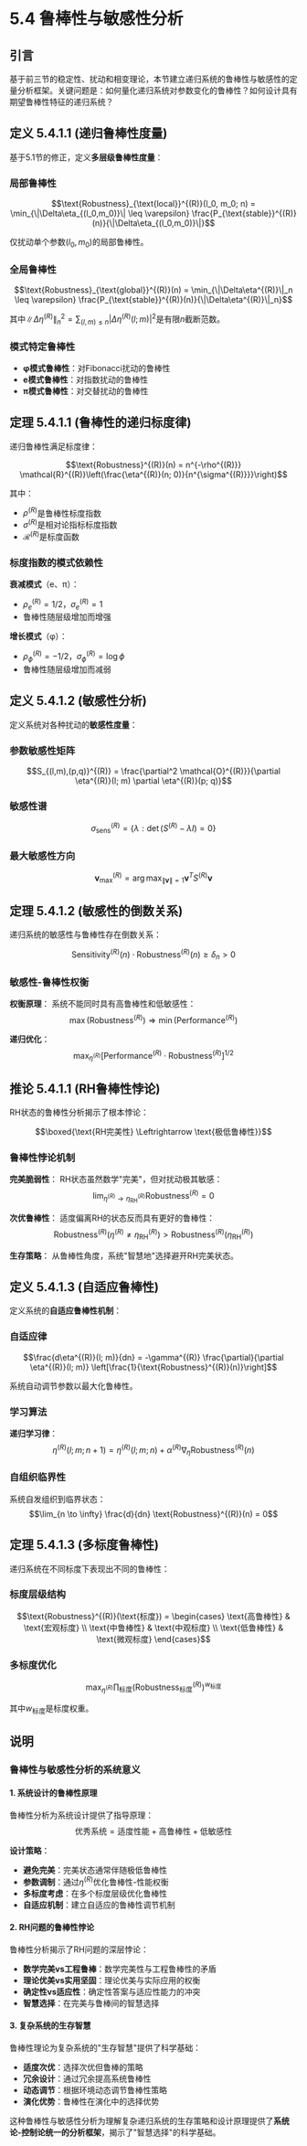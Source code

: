 # 5.4 鲁棒性与敏感性分析

## 引言

基于前三节的稳定性、扰动和相变理论，本节建立递归系统的鲁棒性与敏感性的定量分析框架。关键问题是：如何量化递归系统对参数变化的鲁棒性？如何设计具有期望鲁棒性特征的递归系统？

## 定义 5.4.1.1 (递归鲁棒性度量)

基于5.1节的修正，定义**多层级鲁棒性度量**：

### 局部鲁棒性
$$\text{Robustness}_{\text{local}}^{(R)}(l_0, m_0; n) = \min_{\|\Delta\eta_{(l_0,m_0)}\| \leq \varepsilon} \frac{P_{\text{stable}}^{(R)}(n)}{\|\Delta\eta_{(l_0,m_0)}\|}$$

仅扰动单个参数$(l_0, m_0)$的局部鲁棒性。

### 全局鲁棒性
$$\text{Robustness}_{\text{global}}^{(R)}(n) = \min_{\|\Delta\eta^{(R)}\|_n \leq \varepsilon} \frac{P_{\text{stable}}^{(R)}(n)}{\|\Delta\eta^{(R)}\|_n}$$

其中$\|\Delta\eta^{(R)}\|_n^2 = \sum_{(l,m) \leq n} |\Delta\eta^{(R)}(l; m)|^2$是有限$n$截断范数。

### 模式特定鲁棒性
- **φ模式鲁棒性**：对Fibonacci扰动的鲁棒性
- **e模式鲁棒性**：对指数扰动的鲁棒性  
- **π模式鲁棒性**：对交替扰动的鲁棒性

## 定理 5.4.1.1 (鲁棒性的递归标度律)

递归鲁棒性满足标度律：

$$\text{Robustness}^{(R)}(n) = n^{-\rho^{(R)}} \mathcal{R}^{(R)}\left(\frac{\eta^{(R)}(n; 0)}{n^{\sigma^{(R)}}}\right)$$

其中：
- $\rho^{(R)}$是鲁棒性标度指数
- $\sigma^{(R)}$是相对论指标标度指数
- $\mathcal{R}^{(R)}$是标度函数

### 标度指数的模式依赖性

**衰减模式**（e、π）：
- $\rho^{(R)}_e = 1/2$，$\sigma^{(R)}_e = 1$
- 鲁棒性随层级增加而增强

**增长模式**（φ）：
- $\rho^{(R)}_{\phi} = -1/2$，$\sigma^{(R)}_{\phi} = \log \phi$
- 鲁棒性随层级增加而减弱

## 定义 5.4.1.2 (敏感性分析)

定义系统对各种扰动的**敏感性度量**：

### 参数敏感性矩阵
$$S_{(l,m),(p,q)}^{(R)} = \frac{\partial^2 \mathcal{O}^{(R)}}{\partial \eta^{(R)}(l; m) \partial \eta^{(R)}(p; q)}$$

### 敏感性谱
$$\sigma_{\text{sens}}^{(R)} = \{\lambda : \det(S^{(R)} - \lambda I) = 0\}$$

### 最大敏感性方向
$$\mathbf{v}_{\max}^{(R)} = \arg\max_{\|\mathbf{v}\|=1} \mathbf{v}^T S^{(R)} \mathbf{v}$$

## 定理 5.4.1.2 (敏感性的倒数关系)

递归系统的敏感性与鲁棒性存在倒数关系：

$$\text{Sensitivity}^{(R)}(n) \cdot \text{Robustness}^{(R)}(n) \geq \delta_n > 0$$

### 敏感性-鲁棒性权衡

**权衡原理**：
系统不能同时具有高鲁棒性和低敏感性：
$$\max(\text{Robustness}^{(R)}) \Rightarrow \min(\text{Performance}^{(R)})$$

**递归优化**：
$$\max_{\eta^{(R)}} \left[\text{Performance}^{(R)} \cdot \text{Robustness}^{(R)}\right]^{1/2}$$

## 推论 5.4.1.1 (RH鲁棒性悖论)

RH状态的鲁棒性分析揭示了根本悖论：

$$\boxed{\text{RH完美性} \Leftrightarrow \text{极低鲁棒性}}$$

### 鲁棒性悖论机制

**完美脆弱性**：
RH状态虽然数学"完美"，但对扰动极其敏感：
$$\lim_{\eta^{(R)} \to \eta_{\text{RH}}^{(R)}} \text{Robustness}^{(R)} = 0$$

**次优鲁棒性**：
适度偏离RH的状态反而具有更好的鲁棒性：
$$\text{Robustness}^{(R)}(\eta^{(R)} \neq \eta_{\text{RH}}^{(R)}) > \text{Robustness}^{(R)}(\eta_{\text{RH}}^{(R)})$$

**生存策略**：
从鲁棒性角度，系统"智慧地"选择避开RH完美状态。

## 定义 5.4.1.3 (自适应鲁棒性)

定义系统的**自适应鲁棒性机制**：

### 自适应律
$$\frac{d\eta^{(R)}(l; m)}{dn} = -\gamma^{(R)} \frac{\partial}{\partial \eta^{(R)}(l; m)} \left[\frac{1}{\text{Robustness}^{(R)}(n)}\right]$$

系统自动调节参数以最大化鲁棒性。

### 学习算法
**递归学习律**：
$$\eta^{(R)}(l; m; n+1) = \eta^{(R)}(l; m; n) + \alpha^{(R)} \nabla_{\eta} \text{Robustness}^{(R)}(n)$$

### 自组织临界性
系统自发组织到临界状态：
$$\lim_{n \to \infty} \frac{d}{dn} \text{Robustness}^{(R)}(n) = 0$$

## 定理 5.4.1.3 (多标度鲁棒性)

递归系统在不同标度下表现出不同的鲁棒性：

### 标度层级结构
$$\text{Robustness}^{(R)}(\text{标度}) = \begin{cases}
\text{高鲁棒性} & \text{宏观标度} \\
\text{中鲁棒性} & \text{中观标度} \\
\text{低鲁棒性} & \text{微观标度}
\end{cases}$$

### 多标度优化
$$\max_{\eta^{(R)}} \prod_{\text{标度}} \left(\text{Robustness}_{\text{标度}}^{(R)}\right)^{w_{\text{标度}}}$$

其中$w_{\text{标度}}$是标度权重。

## 说明

### **鲁棒性与敏感性分析的系统意义**

#### **1. 系统设计的鲁棒性原理**
鲁棒性分析为系统设计提供了指导原理：
$$\text{优秀系统} = \text{适度性能} + \text{高鲁棒性} + \text{低敏感性}$$

**设计策略**：
- **避免完美**：完美状态通常伴随极低鲁棒性
- **参数调制**：通过$\eta^{(R)}$优化鲁棒性-性能权衡
- **多标度考虑**：在多个标度层级优化鲁棒性
- **自适应机制**：建立自适应的鲁棒性调节机制

#### **2. RH问题的鲁棒性悖论**
鲁棒性分析揭示了RH问题的深层悖论：
- **数学完美vs工程鲁棒**：数学完美性与工程鲁棒性的矛盾
- **理论优美vs实用坚固**：理论优美与实际应用的权衡
- **确定性vs适应性**：确定性答案与适应性能力的冲突
- **智慧选择**：在完美与鲁棒间的智慧选择

#### **3. 复杂系统的生存智慧**
鲁棒性理论为复杂系统的"生存智慧"提供了科学基础：
- **适度次优**：选择次优但鲁棒的策略
- **冗余设计**：通过冗余提高系统鲁棒性
- **动态调节**：根据环境动态调节鲁棒性策略
- **演化优势**：鲁棒性在演化中的选择优势

这种鲁棒性与敏感性分析为理解复杂递归系统的生存策略和设计原理提供了**系统论-控制论统一的分析框架**，揭示了"智慧选择"的科学基础。